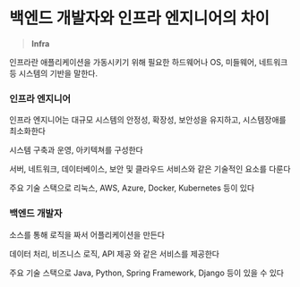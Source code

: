 # 백엔드 개발자와 인프라 엔지니어의 차이

> **Infra**

인프라란 애플리케이션을 가동시키기 위해 필요한 하드웨어나 OS, 미들웨어, 네트워크 등 시스템의 기반을 말한다.

### 인프라 엔지니어

인프라 엔지니어는 대규모 시스템의 안정성, 확장성, 보안성을 유지하고, 시스템장애를 최소화한다

시스템 구축과 운영, 아키텍쳐를 구성한다

서버, 네트워크, 데이터베이스, 보안 및 클라우드 서비스와 같은 기술적인 요소를 다룬다

주요 기술 스택으로 리눅스, AWS, Azure, Docker, Kubernetes 등이 있다

### 백엔드 개발자

소스를 통해 로직을 짜서 어플리케이션을 만든다

데이터 처리, 비즈니스 로직, API 제공 와 같은 서비스를 제공한다

주요 기술 스택으로 Java, Python, Spring Framework, Django 등이 있을 수 있다
